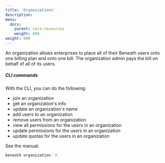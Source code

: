 ```yaml
---
title: 'Organizations'
description:
menu:
  docs:
    parent: core-resources
    weight: 600
weight: 600
---
```

An organization allows enterprises to place all of their Beneath users onto one billing plan and onto one bill. The organization admin pays the bill on behalf of all of its users.

##### CLI commands
With the CLI, you can do the following:

- join an organization
- get an organization's info
- update an organization's name
- add users to an organization
- remove users from an organization
- view all permissions for the users in an organization 
- update permissions for the users in an organization
- update quotas for the users in an organization

See the manual:
```bash
beneath organization -h
```
